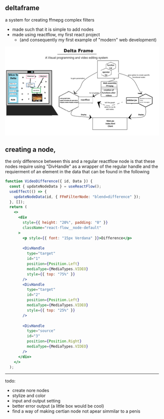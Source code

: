 ## deltaframe

a system for creating ffmepg complex filters

- made such that it is simple to add nodes
- made using reactflow, my first react project
  - (and consequently my first example of "modern" web development)

![data of the plan](Plan.jpg)

## creating a node,

the only difference between this and a regular reactflow node is that these nodes require using "DivHandle" as a wrapper of the regular handle and the requierment of an element in the data that can be found in the following

```jsx
function VideoDifference({ id, Data }) {
  const { updateNodeData } = useReactFlow();
  useEffect(() => {
    updateNodeData(id, { FFmFilterNode: "blend=difference" });
  }, []);
  return (
    <>
      <div
        style={{ height: "20%", padding: "0" }}
        className="react-flow__node-default"
      >
        <p style={{ font: "15px Verdana" }}>Difference</p>

        <DivHandle
          type="target"
          id="1"
          position={Position.Left}
          mediaType={MediaTypes.VIDEO}
          style={{ top: "75%" }}
        />
        <DivHandle
          type="target"
          id="2"
          position={Position.Left}
          mediaType={MediaTypes.VIDEO}
          style={{ top: "25%" }}
        />

        <DivHandle
          type="source"
          id="3"
          position={Position.Right}
          mediaType={MediaTypes.VIDEO}
        />
      </div>
    </>
  );
```

---

todo:

- create nore nodes
- stylize and color
- input and output setting
- better error output (a little box would be cool)
- find a way of making certian node not apear simmilar to a penis
